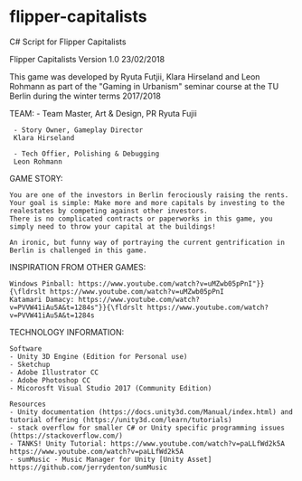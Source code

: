 # flipper-capitalists
C# Script for Flipper Capitalists

Flipper Capitalists Version 1.0 23/02/2018

This game was developed by Ryuta Futjii, Klara Hirseland and Leon Rohmann
as part of the "Gaming in Urbanism" seminar course at the TU Berlin during the winter terms 2017/2018

TEAM:
	 - Team Master, Art & Design, PR
	 Ryuta Fujii

	 - Story Owner, Gameplay Director
	 Klara Hirseland
	
	 - Tech Offier, Polishing & Debugging
	 Leon Rohmann

GAME STORY:
	
	You are one of the investors in Berlin ferociously raising the rents. 	
	Your goal is simple: Make more and more capitals by investing to the realestates by competing against other investors. 
	There is no complicated contracts or paperworks in this game, you simply need to throw your capital at the buildings!

	An ironic, but funny way of portraying the current gentrification in Berlin is challenged in this game.

INSPIRATION FROM OTHER GAMES:

	Windows Pinball: https://www.youtube.com/watch?v=uMZwb05pPnI"}}{\fldrslt https://www.youtube.com/watch?v=uMZwb05pPnI
	Katamari Damacy: https://www.youtube.com/watch?v=PVVW41iAu5A&t=1284s"}}{\fldrslt https://www.youtube.com/watch?v=PVVW41iAu5A&t=1284s

TECHNOLOGY INFORMATION:
	
	Software
	- Unity 3D Engine (Edition for Personal use)
	- Sketchup
	- Adobe Illustrator CC
	- Adobe Photoshop CC
	- Micorosft Visual Studio 2017 (Community Edition)

	Resources
	- Unity documentation (https://docs.unity3d.com/Manual/index.html) and tutorial offering (https://unity3d.com/learn/tutorials)
	- stack overflow for smaller C# or Unity specific programming issues (https://stackoverflow.com/)
	- TANKS! Unity Tutorial: https://www.youtube.com/watch?v=paLLfWd2k5A https://www.youtube.com/watch?v=paLLfWd2k5A
	- sumMusic - Music Manager for Unity [Unity Asset] https://github.com/jerrydenton/sumMusic

